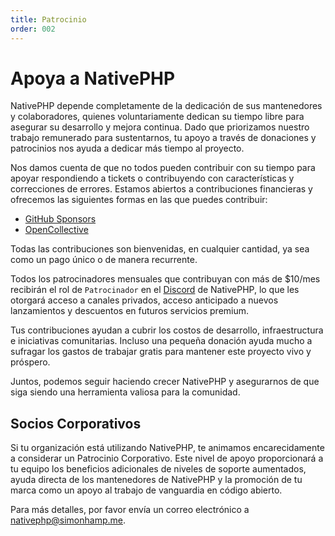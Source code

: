 ```yaml
---
title: Patrocinio
order: 002
---
```

# Apoya a NativePHP

NativePHP depende completamente de la dedicación de sus mantenedores y colaboradores, quienes voluntariamente dedican su tiempo libre para asegurar su desarrollo y mejora continua. Dado que priorizamos nuestro trabajo remunerado para sustentarnos, tu apoyo a través de donaciones y patrocinios nos ayuda a dedicar más tiempo al proyecto.

Nos damos cuenta de que no todos pueden contribuir con su tiempo para apoyar respondiendo a tickets o contribuyendo con características y correcciones de errores. Estamos abiertos a contribuciones financieras y ofrecemos las siguientes formas en las que puedes contribuir:

- [GitHub Sponsors](https://github.com/nativephp/laravel?sponsor=1)
- [OpenCollective](https://opencollective.com/nativephp)

Todas las contribuciones son bienvenidas, en cualquier cantidad, ya sea como un pago único o de manera recurrente.

Todos los patrocinadores mensuales que contribuyan con más de $10/mes recibirán el rol de `Patrocinador` en el [Discord](https://discord.gg/X62tWNStZK) de NativePHP, lo que les otorgará acceso a canales privados, acceso anticipado a nuevos lanzamientos y descuentos en futuros servicios premium.

Tus contribuciones ayudan a cubrir los costos de desarrollo, infraestructura e iniciativas comunitarias. Incluso una pequeña donación ayuda mucho a sufragar los gastos de trabajar gratis para mantener este proyecto vivo y próspero.

Juntos, podemos seguir haciendo crecer NativePHP y asegurarnos de que siga siendo una herramienta valiosa para la comunidad.

## Socios Corporativos

Si tu organización está utilizando NativePHP, te animamos encarecidamente a considerar un Patrocinio Corporativo. Este nivel de apoyo proporcionará a tu equipo los beneficios adicionales de niveles de soporte aumentados, ayuda directa de los mantenedores de NativePHP y la promoción de tu marca como un apoyo al trabajo de vanguardia en código abierto.

Para más detalles, por favor envía un correo electrónico a [nativephp@simonhamp.me](mailto:nativephp@simonhamp.me?subject=Corporate%20Sponsorship). 
